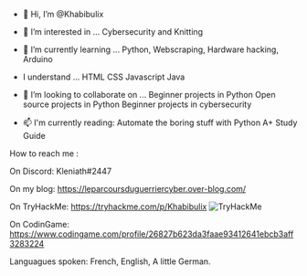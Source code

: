 - 👋 Hi, I’m @Khabibulix


- 👀 I’m interested in ...
 Cybersecurity and Knitting


- 🌱 I’m currently learning ...
Python, Webscraping, Hardware hacking, Arduino


- I understand ...
HTML
CSS
Javascript
Java

- 💞️ I’m looking to collaborate on ...
Beginner projects in Python
Open source projects in Python
Beginner projects in cybersecurity


- 📫 I'm currently reading:
Automate the boring stuff with Python
A+ Study Guide


How to reach me :

On Discord: Kleniath#2447

On my blog: https://leparcoursduguerriercyber.over-blog.com/

On TryHackMe: https://tryhackme.com/p/Khabibulix <img src="https://tryhackme-badges.s3.amazonaws.com/Khabibulix.png" alt="TryHackMe">

On CodinGame: https://www.codingame.com/profile/26827b623da3faae93412641ebcb3aff3283224

Languagues spoken:
French, English, A little German.

<!---
Khabibulix/Khabibulix is a ✨ special ✨ repository because its `README.md` (this file) appears on your GitHub profile.
You can click the Preview link to take a look at your changes.
--->
